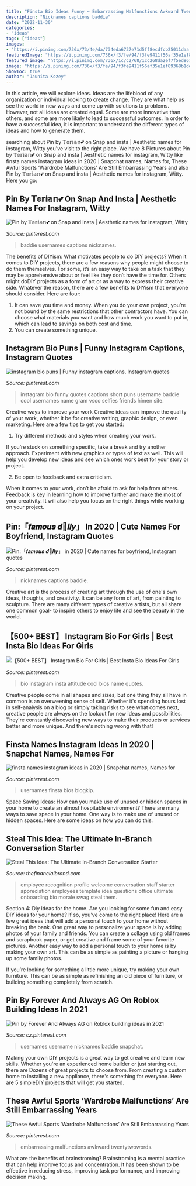 ```yaml
---
title: "Finsta Bio Ideas Funny ~ Embarrassing Malfunctions Awkward Twentytwowords"
description: "Nicknames captions baddie"
date: "2022-11-30"
categories:
- "ideas"
tags: ["ideas"]
images:
- "https://i.pinimg.com/736x/73/4e/da/734eda6737e71d5ff8ecdfcb25011daa.jpg"
featuredImage: "https://i.pinimg.com/736x/f3/fe/94/f3fe9411f56af35e1ef89368b1dd1574.jpg"
featured_image: "https://i.pinimg.com/736x/1c/c2/68/1cc268da2ef7f5ed861efc724d8cef81.jpg"
image: "https://i.pinimg.com/736x/f3/fe/94/f3fe9411f56af35e1ef89368b1dd1574.jpg"
ShowToc: true
author: "Jaunita Kozey"
---
```



In this article, we will explore ideas. Ideas are the lifeblood of any organization or individual looking to create change. They are what help us see the world in new ways and come up with solutions to problems. However, not all ideas are created equal. Some are more innovative than others, and some are more likely to lead to successful outcomes. In order to have a successful idea, it is important to understand the different types of ideas and how to generate them.

	

		
searching about Pin by 𝕋𝕠𝕣𝕚𝕒𝕟💕 on Snap and insta | Aesthetic names for instagram, Witty you've visit to the right place. We have 8 Pictures about Pin by 𝕋𝕠𝕣𝕚𝕒𝕟💕 on Snap and insta | Aesthetic names for instagram, Witty like finsta names instagram ideas in 2020 | Snapchat names, Names for, These Awful Sports ‘Wardrobe Malfunctions’ Are Still Embarrassing Years and also Pin by 𝕋𝕠𝕣𝕚𝕒𝕟💕 on Snap and insta | Aesthetic names for instagram, Witty. Here you go:
		
    
## Pin By 𝕋𝕠𝕣𝕚𝕒𝕟💕 On Snap And Insta | Aesthetic Names For Instagram, Witty

<img loading=lazy src="https://i.pinimg.com/736x/80/4d/7e/804d7ecf43b1b5348c053fc22570989f.jpg" onerror="this.onerror=null;this.src='https://tse2.mm.bing.net/th?id=OIP.-eoQ6rttRo8K1x3VG4pC2wHaHT&amp;pid=15.1';" alt="Pin by 𝕋𝕠𝕣𝕚𝕒𝕟💕 on Snap and insta | Aesthetic names for instagram, Witty">

_Source: pinterest.com_

>baddie usernames captions nicknames. 

	

The benefits of DIYism: What motivates people to do DIY projects?
When it comes to DIY projects, there are a few reasons why people might choose to do them themselves. For some, it’s an easy way to take on a task that they may be apprehensive about or feel like they don’t have the time for. Others might doDIY projects as a form of art or as a way to express their creative side. Whatever the reason, there are a few benefits to DIYism that everyone should consider. Here are four: 
1) It can save you time and money. When you do your own project, you’re not bound by the same restrictions that other contractors have. You can choose what materials you want and how much work you want to put in, which can lead to savings on both cost and time. 
2) You can create something unique.

    
## Instagram Bio Puns | Funny Instagram Captions, Instagram Quotes

<img loading=lazy src="https://i.pinimg.com/736x/f3/fe/94/f3fe9411f56af35e1ef89368b1dd1574.jpg" onerror="this.onerror=null;this.src='https://tse4.mm.bing.net/th?id=OIP.Rf-gQA8pCoesqcBtDTNanQHaNL&amp;pid=15.1';" alt="instagram bio puns | Funny instagram captions, Instagram quotes">

_Source: pinterest.com_

>instagram bio funny quotes captions short puns username baddie cool usernames name gram vsco selfies friends himen site. 

	

Creative ways to improve your work
Creative ideas can improve the quality of your work, whether it be for creative writing, graphic design, or even marketing. Here are a few tips to get you started:
1. Try different methods and styles when creating your work.

If you’re stuck on something specific, take a break and try another approach. Experiment with new graphics or types of text as well. This will help you develop new ideas and see which ones work best for your story or project.

2. Be open to feedback and extra criticism.

When it comes to your work, don’t be afraid to ask for help from others. Feedback is key in learning how to improve further and make the most of your creativity. It will also help you focus on the right things while working on your project.


    
## Pin:「𝒇𝒂𝒎𝒐𝒖𝒔 𝒅🍪𝒍𝒍𝒚」 In 2020 | Cute Names For Boyfriend, Instagram Quotes

<img loading=lazy src="https://i.pinimg.com/736x/73/4e/da/734eda6737e71d5ff8ecdfcb25011daa.jpg" onerror="this.onerror=null;this.src='https://tse1.mm.bing.net/th?id=OIP.FBszw0dSQRMKm6VdJnhJDAHaJC&amp;pid=15.1';" alt="Pin:「𝒇𝒂𝒎𝒐𝒖𝒔 𝒅🍪𝒍𝒍𝒚」 in 2020 | Cute names for boyfriend, Instagram quotes">

_Source: pinterest.com_

>nicknames captions baddie. 

	

Creative art is the process of creating art through the use of one's own ideas, thoughts, and creativity. It can be any form of art, from painting to sculpture. There are many different types of creative artists, but all share one common goal- to inspire others to enjoy life and see the beauty in the world.

    
## 【500+ BEST】 Instagram Bio For Girls | Best Insta Bio Ideas For Girls

<img loading=lazy src="https://i.pinimg.com/736x/37/14/2e/37142e1f0a4d9915273572ed91cc3e26.jpg" onerror="this.onerror=null;this.src='https://tse4.mm.bing.net/th?id=OIP.Bo68Z0KyolH-V_VWWh6DZwHaEr&amp;pid=15.1';" alt="【500+ BEST】 Instagram Bio For Girls | Best Insta Bio Ideas For Girls">

_Source: pinterest.com_

>bio instagram insta attitude cool bios name quotes. 

	

Creative people come in all shapes and sizes, but one thing they all have in common is an overweening sense of self. Whether it's spending hours lost in self-analysis on a blog or simply taking risks to see what comes next, creative people are always on the lookout for new ideas and possibilities. They're constantly discovering new ways to make their products or services better and more unique. And there's nothing wrong with that!

    
## Finsta Names Instagram Ideas In 2020 | Snapchat Names, Names For

<img loading=lazy src="https://i.pinimg.com/736x/49/39/e0/4939e013c2fa068f0b9367e36736281c.jpg" onerror="this.onerror=null;this.src='https://tse4.mm.bing.net/th?id=OIP.RI5gqBpdIUENhAh6YAmqTwHaMx&amp;pid=15.1';" alt="finsta names instagram ideas in 2020 | Snapchat names, Names for">

_Source: pinterest.com_

>usernames finsta bios blogkip. 

	

Space Saving Ideas: How can you make use of unused or hidden spaces in your home to create an almost hospitable environment?
There are many ways to save space in your home. One way is to make use of unused or hidden spaces. Here are some ideas on how you can do this.

    
## Steal This Idea: The Ultimate In-Branch Conversation Starter

<img loading=lazy src="http://thefinancialbrand.com/wp-content/uploads/2010/08/bank_employee_biographical_profile_desktop_display.jpg" onerror="this.onerror=null;this.src='https://tse2.mm.bing.net/th?id=OIP._077yjyuTiGVnlnV1GqX1wHaFc&amp;pid=15.1';" alt="Steal This Idea: The Ultimate In-Branch Conversation Starter">

_Source: thefinancialbrand.com_

>employee recognition profile welcome conversation staff starter appreciation employees template idea questions office ultimate onboarding bio morale swag steal them. 

	

Section 4: Diy ideas for the home.
Are you looking for some fun and easy DIY ideas for your home? If so, you’ve come to the right place! Here are a few great ideas that will add a personal touch to your home without breaking the bank.
One great way to personalize your space is by adding photos of your family and friends. You can create a collage using old frames and scrapbook paper, or get creative and frame some of your favorite pictures. Another easy way to add a personal touch to your home is by making your own art. This can be as simple as painting a picture or hanging up some family photos.

If you’re looking for something a little more unique, try making your own furniture. This can be as simple as refinishing an old piece of furniture, or building something completely from scratch.

    
## Pin By Forever And Always AG On Roblox Building Ideas In 2021

<img loading=lazy src="https://i.pinimg.com/originals/ba/04/81/ba04814e8c3ac7eed39cec72348758a8.jpg" onerror="this.onerror=null;this.src='https://tse4.mm.bing.net/th?id=OIP.szzuUBZrsEviIvyaac-5BwHaNK&amp;pid=15.1';" alt="Pin by Forever And Always AG on Roblox building ideas in 2021">

_Source: cz.pinterest.com_

>usernames username nicknames baddie snapchat. 

	

Making your own DIY projects is a great way to get creative and learn new skills. Whether you're an experienced home builder or just starting out, there are Dozens of great projects to choose from. From creating a custom home to installing a new appliance, there's something for everyone. Here are 5 simpleDIY projects that will get you started.

    
## These Awful Sports ‘Wardrobe Malfunctions’ Are Still Embarrassing Years

<img loading=lazy src="https://i.pinimg.com/736x/1c/c2/68/1cc268da2ef7f5ed861efc724d8cef81.jpg" onerror="this.onerror=null;this.src='https://tse2.mm.bing.net/th?id=OIP.xf3n83oKqiLMWRCgCmaxGAHaLH&amp;pid=15.1';" alt="These Awful Sports ‘Wardrobe Malfunctions’ Are Still Embarrassing Years">

_Source: pinterest.com_

>embarrassing malfunctions awkward twentytwowords. 

	

What are the benefits of brainstroming?
Brainstroming is a mental practice that can help improve focus and concentration. It has been shown to be effective in reducing stress, improving task performance, and improving decision making.

